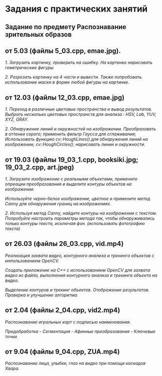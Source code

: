 # Задания с практических занятий 

## Задание по предмету Распознавание зрительных образов 
## от 5.03 (файлы 5_03.cpp, emae.jpg).

*1. Загрузить картинку, проверить на ошибку. На картинке нарисовать геметрические фигуры*

*2. Разрезать картинку на 4 части и вывести. Также попробовать использование маски в форме любой фигуры на картинке.*

## от 12.03 (файлы 12_03.cpp, emae.jpg)

*1. Переход в различные цветовые пространства и вывод результатов. Выбрать несколько цветовых пространств для анализа : HSV, Lab, YUV, XYZ, GRAY.*

*2. Обнаружение линий и окружностей на изображении. Преобразовать в оттенки серого; применить фильтр Гаусса для сглаживания; Использовать функцию cv::HoughLines() для обнаружения линий на изображении, cv::HoughCircles(); нарисовать линии и окружности.*

## от 19.03 (файлы 19_03_1.cpp, booksiki.jpg; 19_03_2.cpp, art.jpeg)

*1. Загрузите изображение с реальными объектами, примените опреации преобразования и выделите контуры объектов на изображении.*

*Используйте черно-белое изображение, цветное и примените метод Canny для обнаружения границ на изображениях.*

*2. Используя метод Canny, найдите контуры на изображении с текстом. Попробуйте настроить параметры метода так, чтобы обнаруживались только контуры текста, исключая фон. (использовать фотографию текста)*

## от 26.03 (файлы 26_03.cpp, vid.mp4)

*Реализация захвата видео, контурного анализа и тренинга объектов с инпользованием OpenCV.*

*Создать приложение на C++ с использованием OpenCV для захвата видео из файла, выполнения контурного анализа и трекинга объекта на видео.*

*Выделение контуров и трекинг объектов. Отображение результатов. Проверка и улучшение алгоритма.*

## от 2.04 (файлы 2_04.cpp, vid2.mp4)

*Распознавание игральных карт с подписью наименования.*

*Предобработка - Сегментация - Афинные преобразования - Ключевые точки.*

## от 9.04 (файлы 9_04.cpp, ZUA.mp4)

*Распознавание лица, улыбки, глаз на видео при помощи каскадов Хаара.*
